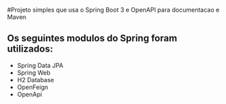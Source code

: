#Projeto simples que usa o Spring Boot 3 e OpenAPI para documentacao e Maven

##  Os seguintes modulos do Spring foram utilizados:
  - Spring Data JPA
  - Spring Web
  - H2 Database
  - OpenFeign
  - OpenApi
